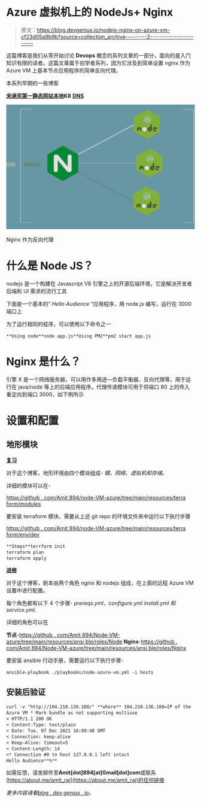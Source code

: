 # Azure 虚拟机上的 NodeJs+ Nginx

> 原文：<https://blog.devgenius.io/nodejs-nginx-on-azure-vm-cf23d05a9b9b?source=collection_archive---------2----------------------->

这篇博客是我们从零开始讨论 **Devops** 概念的系列文章的一部分，面向的是入门知识有限的读者。这篇文章属于初学者系列，因为它涉及到简单设置 nginx 作为 Azure VM 上基本节点应用程序的简单反向代理。

本系列早期的一些博客

[**宋承宪**](https://amit894.medium.com/ssh-what-not-to-do-92c266ca430f)[**第一静态网站**](https://amit894.medium.com/public-cloud-first-static-website-7d6f7c6f794)[**本地**](https://medium.com/@amit894/k8s-on-laptop-first-proxy-f0413145c9d1)**K8** [**DNS**](https://medium.com/@amit894/the-myth-of-dns-simplified-e169a6dadc0a)

![](img/d2a393643ba0c9b8775bae997db8f17a.png)

Nginx 作为反向代理

# 什么是 Node JS？

nodejs 是一个构建在 Javascript V8 引擎之上的开源后端环境，它是解决开发者后端和 UI 需求的流行工具

下面是一个基本的“ *Hello Audience* ”应用程序，用 node.js 编写，运行在 3000 端口上

为了运行相同的程序，可以使用以下命令之一

```
**Using node**node app.js**Using PM2**pm2 start app.js
```

# Nginx 是什么？

引擎 X 是一个网络服务器，可以用作多用途—负载平衡器、反向代理等，用于运行在 java/node 等上的后端应用程序。代理传递模块可用于将端口 80 上的传入重定向到端口 3000，如下例所示

# 设置和配置

## 地形模块

[**复习**](https://amit894.medium.com/public-cloud-first-static-website-7d6f7c6f794)

对于这个博客，地形环境由四个模块组成- *键。网络、虚拟机和存储。*

详细的模块可以在-

[https://github . com/Amit 894/node-VM-azure/tree/main/resources/terra form/modules](https://github.com/amit894/node-vm-azure/tree/main/resources/terraform/modules)

要安装 terraform 模块，需要从上述 git repo 的环境文件夹中运行以下执行步骤

[https://github . com/Amit 894/node-VM-azure/tree/main/resources/terra form/env/dev](https://github.com/amit894/node-vm-azure/tree/main/resources/terraform/env/dev)

```
**Steps**terrform init
terraform plan
terraform apply
```

[**进修**](https://amit894.medium.com/ansible-hello-world-8d37627758a9)

对于这个博客，剧本由两个角色 ngnix 和 nodejs 组成，在上面的远程 Azure VM 设置中进行配置。

每个角色都有以下 4 个步骤- *prereqs.yml、configure.yml install.yml 和 service.yml.*

详细的角色可以在

**节点**-[https://github . com/Amit 894/Node-VM-azure/tree/main/resources/ansi ble/roles/Node](https://github.com/amit894/node-vm-azure/tree/main/resources/ansible/roles/node)
**Nginx**-[https://github . com/Amit 894/Node-VM-azure/tree/main/resources/ansi ble/roles/Nginx](https://github.com/amit894/node-vm-azure/tree/main/resources/ansible/roles/nginx)

要安装 ansible 行动手册，需要运行以下执行步骤-

```
ansible-playbook ./playbooks/node-azure-vm.yml -i hosts
```

## 安装后验证

```
curl -v "http://104.210.136.108/" **where** 104.210.136.108=IP of the Azure VM * Mark bundle as not supporting multiuse
< HTTP/1.1 200 OK
< Content-Type: text/plain
< Date: Tue, 07 Dec 2021 16:09:48 GMT
< Connection: keep-alive
< Keep-Alive: timeout=5
< Content-Length: 14
<* Connection #0 to host 127.0.0.1 left intact
Hello Audience**%**
```

如需反馈，请发邮件至**Amit[dot]894[at]Gmail[dot]com**或联系[https://about.me/amit_raj](https://about.me/amit_raj)的任何链接

*更多内容请看*[*blog . dev genius . io*](http://blog.devgenius.io)*。*